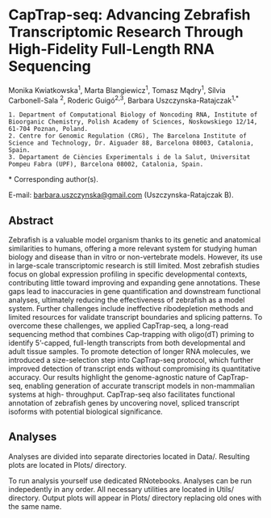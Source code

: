 # CapTrap-seq: Advancing Zebrafish Transcriptomic Research Through High-Fidelity Full-Length RNA Sequencing

Monika Kwiatkowska<sup>1</sup>, Marta Blangiewicz<sup>1</sup>, Tomasz Mądry<sup>1</sup>, Sílvia Carbonell-Sala <sup>2</sup>, Roderic Guigó<sup>2,3</sup>, Barbara Uszczynska-Ratajczak<sup>1,*</sup>

    1. Department of Computational Biology of Noncoding RNA, Institute of Bioorganic Chemistry, Polish Academy of Sciences, Noskowskiego 12/14, 61-704 Poznan, Poland.
    2. Centre for Genomic Regulation (CRG), The Barcelona Institute of Science and Technology, Dr. Aiguader 88, Barcelona 08003, Catalonia, Spain.
    3. Departament de Ciències Experimentals i de la Salut, Universitat Pompeu Fabra (UPF), Barcelona 08002, Catalonia, Spain.

\* Corresponding author(s).

E-mail: barbara.uszczynska@gmail.com (Uszczynska-Ratajczak B).


## Abstract

Zebrafish is a valuable model organism thanks to its genetic and anatomical similarities to humans, offering a more relevant system for studying human biology and disease than in vitro or non-vertebrate models. However, its use in large-scale transcriptomic research is still limited. Most zebrafish studies focus on global expression profiling in specific developmental contexts, contributing little toward improving and expanding gene annotations. These gaps lead to inaccuracies in gene quantification and downstream functional analyses, ultimately reducing the effectiveness of zebrafish as a model system. Further challenges include ineffective ribodepletion methods and limited resources for validate transcript boundaries and splicing patterns. To overcome these challenges, we applied CapTrap-seq, a long-read sequencing method that combines Cap-trapping with oligo(dT) priming to identify 5’-capped, full-length transcripts from both developmental and adult tissue samples. To promote detection of longer RNA molecules, we introduced a size-selection step into CapTrap-seq protocol, which further improved detection of transcript ends without compromising its quantitative accuracy. Our results highlight the genome-agnostic nature of CapTrap-seq, enabling generation of accurate transcript models in non-mammalian systems at high- throughput. CapTrap-seq also facilitates functional annotation of zebrafish genes by uncovering novel, spliced transcript isoforms with potential biological significance.

## Analyses

Analyses are divided into separate directories located in Data/. Resulting plots are located in Plots/ directory.

To run analysis yourself use dedicated RNotebooks. Analyses can be run indepedently in any order. All necessary utilities are located in Utils/ directory. Output plots will appear in Plots/ directory replacing old ones with the same name.
